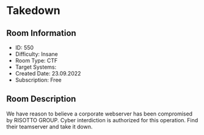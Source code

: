 ﻿# Takedown

## Room Information
- ID: 550
- Difficulty: Insane
- Room Type: CTF
- Target Systems: 
- Created Date: 23.09.2022
- Subscription: Free

## Room Description
We have reason to believe a corporate webserver has been compromised by RISOTTO GROUP. Cyber interdiction is authorized for this operation. Find their teamserver and take it down.
